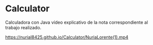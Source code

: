 # Calculator
Calculadora con Java vídeo explicativo de la nota correspondiente al trabajo realizado.



https://nurial8425.github.io/Calculator/NuriaLorente(1).mp4

